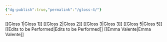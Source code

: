```yaml
---
{"dg-publish":true,"permalink":"/gloss-4/"}
---
```



[[Gloss 1\|Gloss 1]]
[[Gloss 2\|Gloss 2]]
[[Gloss 3\|Gloss 3]]
[[Gloss 5\|Gloss 5]]
[[Edits to be Performed\|Edits to be Performed]]
[[Emma Valente\|Emma Valente]]